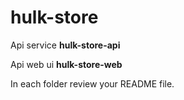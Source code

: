 # hulk-store

Api service **hulk-store-api**

Api web ui **hulk-store-web**

In each folder review your README file.

